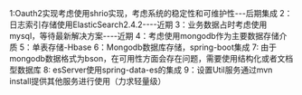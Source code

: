 1:Oauth2实现考虑使用shrio实现，考虑系统的稳定性和可维护性---后期集成
2：日志索引存储使用ElasticSearch2.4.2----近期
3：业务数据占时考虑使用mysql，等待最新解决方案----近期
4：考虑使用mongodb作为主要数据存储介质
5：单表存储-Hbase
6：Mongodb数据库存储，spring-boot集成
7: 由于mongodb数据格式为bson，在可用性方面会存在问题，需要使用结构化或者文档型数据库
8: esServer使用spring-data-es的集成
9：设置Util服务通过mvn install提供其他服务进行使用（力求轻量级）